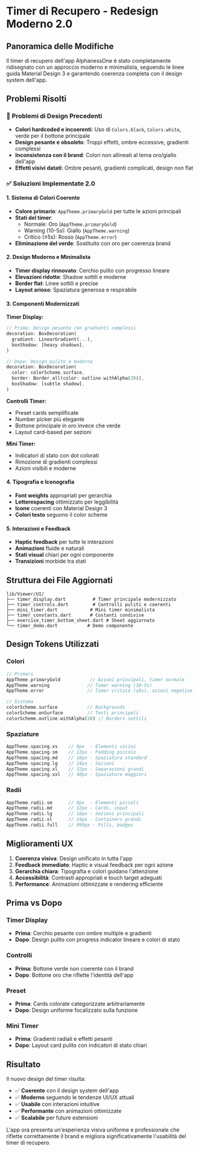 # Timer di Recupero - Redesign Moderno 2.0

## Panoramica delle Modifiche

Il timer di recupero dell'app AlphanessOne è stato completamente ridisegnato con un approccio moderno e minimalista, seguendo le linee guida Material Design 3 e garantendo coerenza completa con il design system dell'app.

## Problemi Risolti

### 🎨 Problemi di Design Precedenti
- **Colori hardcoded e incoerenti**: Uso di `Colors.black`, `Colors.white`, verde per il bottone principale
- **Design pesante e obsoleto**: Troppi effetti, ombre eccessive, gradienti complessi
- **Inconsistenza con il brand**: Colori non allineati al tema oro/giallo dell'app
- **Effetti visivi datati**: Ombre pesanti, gradienti complicati, design non flat

### ✅ Soluzioni Implementate 2.0

#### **1. Sistema di Colori Coerente**
- **Colore primario**: `AppTheme.primaryGold` per tutte le azioni principali
- **Stati del timer**: 
  - Normale: Oro (`AppTheme.primaryGold`)
  - Warning (10-5s): Giallo (`AppTheme.warning`) 
  - Critico (≤5s): Rosso (`AppTheme.error`)
- **Eliminazione del verde**: Sostituito con oro per coerenza brand

#### **2. Design Moderno e Minimalista**
- **Timer display rinnovato**: Cerchio pulito con progresso lineare
- **Elevazioni ridotte**: Shadow sottili e moderne
- **Border flat**: Linee sottili e precise
- **Layout arioso**: Spaziatura generosa e respirabile

#### **3. Componenti Modernizzati**

**Timer Display:**
```dart
// Prima: Design pesante con gradienti complessi
decoration: BoxDecoration(
  gradient: LinearGradient(...),
  boxShadow: [heavy shadows],
)

// Dopo: Design pulito e moderno
decoration: BoxDecoration(
  color: colorScheme.surface,
  border: Border.all(color: outline.withAlpha(20)),
  boxShadow: [subtle shadow],
)
```

**Controlli Timer:**
- Preset cards semplificate
- Number picker più elegante
- Bottone principale in oro invece che verde
- Layout card-based per sezioni

**Mini Timer:**
- Indicatori di stato con dot colorati
- Rimozione di gradienti complessi
- Azioni visibili e moderne

#### **4. Tipografia e Iconografia**
- **Font weights** appropriati per gerarchia
- **Letterespacing** ottimizzato per leggibilità
- **Icone** coerenti con Material Design 3
- **Colori testo** seguono il color scheme

#### **5. Interazioni e Feedback**
- **Haptic feedback** per tutte le interazioni
- **Animazioni** fluide e naturali
- **Stati visual** chiari per ogni componente
- **Transizioni** morbide tra stati

## Struttura dei File Aggiornati

```
lib/Viewer/UI/
├── timer_display.dart          # Timer principale modernizzato
├── timer_controls.dart         # Controlli puliti e coerenti  
├── mini_timer.dart            # Mini timer minimalista
├── timer_constants.dart       # Costanti condivise
├── exercise_timer_bottom_sheet.dart # Sheet aggiornato
└── timer_demo.dart           # Demo componente
```

## Design Tokens Utilizzati

### Colori
```dart
// Primari
AppTheme.primaryGold           // Azioni principali, timer normale
AppTheme.warning              // Timer warning (10-5s)
AppTheme.error                // Timer critico (≤5s), azioni negative

// Sistema
colorScheme.surface           // Backgrounds
colorScheme.onSurface         // Testi principali
colorScheme.outline.withAlpha(20) // Borders sottili
```

### Spaziature
```dart
AppTheme.spacing.xs    // 8px  - Elementi vicini
AppTheme.spacing.sm    // 12px - Padding piccolo
AppTheme.spacing.md    // 16px - Spaziatura standard
AppTheme.spacing.lg    // 24px - Sezioni
AppTheme.spacing.xl    // 32px - Separazioni grandi
AppTheme.spacing.xxl   // 40px - Spaziature maggiori
```

### Radii
```dart
AppTheme.radii.sm      // 8px  - Elementi piccoli
AppTheme.radii.md      // 12px - Cards, input
AppTheme.radii.lg      // 16px - Sezioni principali
AppTheme.radii.xl      // 24px - Containers grandi
AppTheme.radii.full    // 999px - Pills, badges
```

## Miglioramenti UX

1. **Coerenza visiva**: Design unificato in tutta l'app
2. **Feedback immediato**: Haptic e visual feedback per ogni azione
3. **Gerarchia chiara**: Tipografia e colori guidano l'attenzione
4. **Accessibilità**: Contrasti appropriati e touch target adeguati
5. **Performance**: Animazioni ottimizzate e rendering efficiente

## Prima vs Dopo

### Timer Display
- **Prima**: Cerchio pesante con ombre multiple e gradienti
- **Dopo**: Design pulito con progress indicator lineare e colori di stato

### Controlli
- **Prima**: Bottone verde non coerente con il brand
- **Dopo**: Bottone oro che riflette l'identità dell'app

### Preset
- **Prima**: Cards colorate categorizzate arbitrariamente
- **Dopo**: Design uniforme focalizzato sulla funzione

### Mini Timer
- **Prima**: Gradienti radiali e effetti pesanti
- **Dopo**: Layout card pulito con indicatori di stato chiari

## Risultato

Il nuovo design del timer risulta:
- ✅ **Coerente** con il design system dell'app
- ✅ **Moderno** seguendo le tendenze UI/UX attuali
- ✅ **Usabile** con interazioni intuitive
- ✅ **Performante** con animazioni ottimizzate
- ✅ **Scalabile** per future estensioni

L'app ora presenta un'esperienza visiva uniforme e professionale che riflette correttamente il brand e migliora significativamente l'usabilità del timer di recupero. 